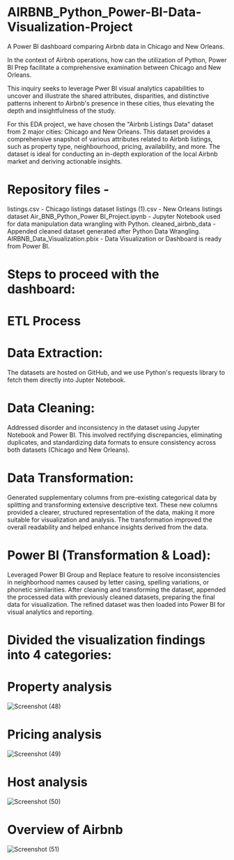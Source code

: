 # AIRBNB_Python_Power-BI-Data-Visualization-Project
A Power BI dashboard comparing Airbnb data in Chicago and New Orleans.

In the context of Airbnb operations, how can the utilization of Python, Power BI Prep facilitate a comprehensive examination between Chicago and New Orleans.

This inquiry seeks to leverage Pwer BI visual analytics capabilities to uncover and illustrate the shared attributes, disparities, and distinctive patterns inherent to Airbnb's presence in these cities, thus elevating the depth and insightfulness of the study.

For this EDA project, we have chosen the "Airbnb Listings Data" dataset from 2 major cities: Chicago and New Orleans. This dataset provides a comprehensive snapshot of various attributes related to Airbnb listings, such as property type, neighbourhood, pricing, availability, and more. The dataset is ideal for conducting an in-depth exploration of the local Airbnb market and deriving actionable insights.

# Repository files -
listings.csv - Chicago listings dataset
listings (1).csv - New Orleans listings dataset
Air_BNB_Python_Power BI_Project.ipynb - Jupyter Notebook used for data manipulation data wrangling with Python.
cleaned_airbnb_data - Appended cleaned dataset generated after Python Data Wrangling.
AIRBNB_Data_Visualization.pbix - Data Visualization or Dashboard is ready from Power BI.

# Steps to proceed with the dashboard:
# ETL Process
# Data Extraction:
The datasets are hosted on GitHub, and we use Python's requests library to fetch them directly into Jupter Notebook.

# Data Cleaning:
Addressed disorder and inconsistency in the dataset using Jupyter Notebook and Power BI. This involved rectifying discrepancies, eliminating duplicates, and standardizing data formats to ensure consistency across both datasets (Chicago and New Orleans).

# Data Transformation:
Generated supplementary columns from pre-existing categorical data by splitting and transforming extensive descriptive text. These new columns provided a clearer, structured representation of the data, making it more suitable for visualization and analysis. The transformation improved the overall readability and helped enhance insights derived from the data.

# Power BI (Transformation & Load):
Leveraged Power BI Group and Replace feature to resolve inconsistencies in neighborhood names caused by letter casing, spelling variations, or phonetic similarities. After cleaning and transforming the dataset, appended the processed data with previously cleaned datasets, preparing the final data for visualization. The refined dataset was then loaded into Power BI for visual analytics and reporting.

# Divided the visualization findings into 4 categories:
# Property analysis
![Screenshot (48)](https://github.com/user-attachments/assets/2ab1fbb3-1515-4640-af87-51500242cfa5)

# Pricing analysis
![Screenshot (49)](https://github.com/user-attachments/assets/ba2cf58b-0361-4739-9ed8-87f839913caf)

# Host analysis
![Screenshot (50)](https://github.com/user-attachments/assets/4eaf8552-7381-441b-aecd-ca3297f8748b)

# Overview of Airbnb
![Screenshot (51)](https://github.com/user-attachments/assets/0b2d0c55-961a-4662-bb63-e5c51bd158d0)



